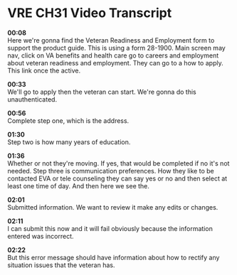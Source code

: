 # VRE CH31 Video Transcript
**00:08**  
Here we're gonna find the Veteran Readiness and Employment form to support the product guide. This is using a form 28-1900. Main screen may nav, click on VA benefits and health care go to careers and employment about veteran readiness and employment. They can go to a how to apply. This link once the active.
  
**00:33**  
We'll go to apply then the veteran can start. We're gonna do this unauthenticated. 
  
**00:56**  
Complete step one, which is the address.
  
**01:30**  
Step two is how many years of education.
  
**01:36**  
Whether or not they're moving. If yes, that would be completed if no it's not needed. Step three is communication preferences. How they like to be contacted EVA or tele counseling they can say yes or no and then select at least one time of day. And then here we see the.
  
**02:01**  
Submitted information. We want to review it make any edits or changes.
  
**02:11**  
I can submit this now and it will fail obviously because the information entered was incorrect. 
  
**02:22**  
But this error message should have information about how to rectify any situation issues that the veteran has.
